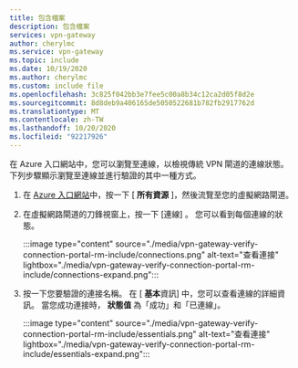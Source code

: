 ```yaml
---
title: 包含檔案
description: 包含檔案
services: vpn-gateway
author: cherylmc
ms.service: vpn-gateway
ms.topic: include
ms.date: 10/19/2020
ms.author: cherylmc
ms.custom: include file
ms.openlocfilehash: 3c825f042bb3e7fee5c00a8b34c12ca2d05f8d2e
ms.sourcegitcommit: 8d8deb9a406165de5050522681b782fb2917762d
ms.translationtype: MT
ms.contentlocale: zh-TW
ms.lasthandoff: 10/20/2020
ms.locfileid: "92217926"
---
```

在 Azure 入口網站中，您可以瀏覽至連線，以檢視傳統 VPN 閘道的連線狀態。 下列步驟顯示瀏覽至連線並進行驗證的其中一種方式。

1. 在 [Azure 入口網站](https://portal.azure.com)中，按一下 [ **所有資源** ]，然後流覽至您的虛擬網路閘道。
1. 在虛擬網路閘道的刀鋒視窗上，按一下 [連線]  。 您可以看到每個連線的狀態。

   :::image type="content" source="./media/vpn-gateway-verify-connection-portal-rm-include/connections.png" alt-text="查看連接" lightbox="./media/vpn-gateway-verify-connection-portal-rm-include/connections-expand.png":::

1. 按一下您要驗證的連接名稱。 在 [ **基本**資訊] 中，您可以查看連線的詳細資訊。 當您成功連接時， **狀態值** 為「成功」和「已連線」。

   :::image type="content" source="./media/vpn-gateway-verify-connection-portal-rm-include/essentials.png" alt-text="查看連接" lightbox="./media/vpn-gateway-verify-connection-portal-rm-include/essentials-expand.png":::
